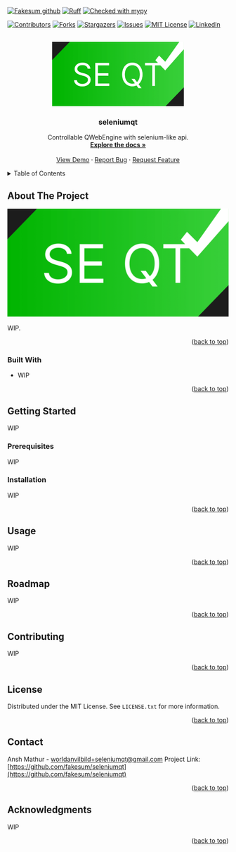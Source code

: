 [![Fakesum github](https://img.shields.io/badge/GitHub-Fakesum-181717.svg?style=flat&logo=github)](https://github.com/Fakesum) [![Ruff](https://img.shields.io/endpoint?url=https://raw.githubusercontent.com/astral-sh/ruff/main/assets/badge/v2.json)](https://github.com/astral-sh/ruff) [![Checked with mypy](http://www.mypy-lang.org/static/mypy_badge.svg)](http://mypy-lang.org/)

<!-- Improved compatibility of back to top link: See: https://github.com/othneildrew/Best-README-Template/pull/73 -->
<a name="readme-top"></a>
<!--
*** Thanks for checking out the Best-README-Template. If you have a suggestion
*** that would make this better, please fork the repo and create a pull request
*** or simply open an issue with the tag "enhancement".
*** Don't forget to give the project a star!
*** Thanks again! Now go create something AMAZING! :D
-->



<!-- PROJECT SHIELDS -->
<!--
*** I'm using markdown "reference style" links for readability.
*** Reference links are enclosed in brackets [ ] instead of parentheses ( ).
*** See the bottom of this document for the declaration of the reference variables
*** for contributors-url, forks-url, etc. This is an optional, concise syntax you may use.
*** https://www.markdownguide.org/basic-syntax/#reference-style-links
-->
[![Contributors][contributors-shield]][contributors-url]
[![Forks][forks-shield]][forks-url]
[![Stargazers][stars-shield]][stars-url]
[![Issues][issues-shield]][issues-url]
[![MIT License][license-shield]][license-url]
[![LinkedIn][linkedin-shield]][linkedin-url]

<!-- PROJECT LOGO -->
<br />
<div align="center">
  <a href="https://github.com/fakesum/seleniumqt">
    <img src="https://github.com/Fakesum/seleniumqt/blob/main/doc/logo/png/black-bg.png?raw=true" alt="Logo" width=300>
  </a>

<h3 align="center">seleniumqt</h3>

  <p align="center">
    Controllable QWebEngine with selenium-like api.
    <br />
    <a href="https://github.com/fakesum/seleniumqt"><strong>Explore the docs »</strong></a>
    <br />
    <br />
    <a href="https://github.com/fakesum/seleniumqt">View Demo</a>
    ·
    <a href="https://github.com/fakesum/seleniumqt/issues/new?labels=bug&template=bug-report---.md">Report Bug</a>
    ·
    <a href="https://github.com/fakesum/seleniumqt/issues/new?labels=enhancement&template=feature-request---.md">Request Feature</a>
  </p>
</div>



<!-- TABLE OF CONTENTS -->
<details>
  <summary>Table of Contents</summary>
  <ol>
    <li>
      <a href="#about-the-project">About The Project</a>
      <ul>
        <li><a href="#built-with">Made With</a></li>
      </ul>
    </li>
    <li>
      <a href="#getting-started">Getting Started</a>
      <ul>
        <li><a href="#prerequisites">Prerequisites</a></li>
        <li><a href="#installation">Installation</a></li>
      </ul>
    </li>
    <li><a href="#usage">Usage</a></li>
    <li><a href="#roadmap">Roadmap</a></li>
    <li><a href="#contributing">Contributing</a></li>
    <li><a href="#license">License</a></li>
    <li><a href="#contact">Contact</a></li>
    <li><a href="#acknowledgments">Acknowledgments</a></li>
  </ol>
</details>



<!-- ABOUT THE PROJECT -->
## About The Project

[![Product Name Screen Shot][product-screenshot]](https://example.com)

<!-- Here's a blank template to get started: To avoid retyping too much info. Do a search and replace with your text editor for the following: `github_username`, `repo_name`, `twitter_handle`, `linkedin_username`, `email_client`, `email`, `project_title`, `project_description` -->
WIP.

<p align="right">(<a href="#readme-top">back to top</a>)</p>



### Built With

* WIP

<p align="right">(<a href="#readme-top">back to top</a>)</p>



<!-- GETTING STARTED -->
## Getting Started

<!-- This is an example of how you may give instructions on setting up your project locally.
To get a local copy up and running follow these simple example steps.-->

WIP

### Prerequisites

<!--This is an example of how to list things you need to use the software and how to install them.-->
WIP

### Installation
<!-- Installation -->

WIP

<p align="right">(<a href="#readme-top">back to top</a>)</p>



<!-- USAGE EXAMPLES -->
## Usage

<!-- Use this space to show useful examples of how a project can be used. Additional screenshots, code examples and demos work well in this space. You may also link to more resources.
_For more examples, please refer to the [Documentation](https://example.com)_ -->
WIP


<p align="right">(<a href="#readme-top">back to top</a>)</p>



<!-- ROADMAP -->
## Roadmap

<!-- - [ ] Feature 1
- [ ] Feature 2
- [ ] Feature 3
    - [ ] Nested Feature

See the [open issues](https://github.com/fakesum/seleniumqt/issues) for a full list of proposed features (and known issues). -->

WIP

<p align="right">(<a href="#readme-top">back to top</a>)</p>



<!-- CONTRIBUTING -->
## Contributing
<!-- 
Contributions are what make the open source community such an amazing place to learn, inspire, and create. Any contributions you make are **greatly appreciated**.

If you have a suggestion that would make this better, please fork the repo and create a pull request. You can also simply open an issue with the tag "enhancement".
Don't forget to give the project a star! Thanks again!

1. Fork the Project
2. Create your Feature Branch (`git checkout -b feature/AmazingFeature`)
3. Commit your Changes (`git commit -m 'Add some AmazingFeature'`)
4. Push to the Branch (`git push origin feature/AmazingFeature`)
5. Open a Pull Request -->

WIP

<p align="right">(<a href="#readme-top">back to top</a>)</p>



<!-- LICENSE -->
## License

Distributed under the MIT License. See `LICENSE.txt` for more information.

<p align="right">(<a href="#readme-top">back to top</a>)</p>



<!-- CONTACT -->
## Contact

Ansh Mathur - worldanvilbild+seleniumqt@gmail.com
Project Link: [https://github.com/fakesum/seleniumqt](https://github.com/fakesum/seleniumqt)

<p align="right">(<a href="#readme-top">back to top</a>)</p>



<!-- ACKNOWLEDGMENTS -->
## Acknowledgments
<!-- 
* []()
* []()
* []() -->
WIP

<p align="right">(<a href="#readme-top">back to top</a>)</p>



<!-- MARKDOWN LINKS & IMAGES -->
<!-- https://www.markdownguide.org/basic-syntax/#reference-style-links -->
[contributors-shield]: https://img.shields.io/github/contributors/fakesum/seleniumqt.svg?style=for-the-badge
[contributors-url]: https://github.com/fakesum/seleniumqt/graphs/contributors
[forks-shield]: https://img.shields.io/github/forks/fakesum/seleniumqt.svg?style=for-the-badge
[forks-url]: https://github.com/fakesum/seleniumqt/network/members
[stars-shield]: https://img.shields.io/github/stars/fakesum/seleniumqt.svg?style=for-the-badge
[stars-url]: https://github.com/fakesum/seleniumqt/stargazers
[issues-shield]: https://img.shields.io/github/issues/fakesum/seleniumqt.svg?style=for-the-badge
[issues-url]: https://github.com/fakesum/seleniumqt/issues
[license-shield]: https://img.shields.io/github/license/fakesum/seleniumqt.svg?style=for-the-badge
[license-url]: https://github.com/fakesum/seleniumqt/blob/master/LICENSE.txt
[linkedin-shield]: https://img.shields.io/badge/-LinkedIn-black.svg?style=for-the-badge&logo=linkedin&colorB=555
[linkedin-url]: https://linkedin.com/in/invalid
[product-screenshot]: docs/logo/png/black-bg.png